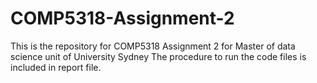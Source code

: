 # COMP5318-Assignment-2
This is the repository for COMP5318 Assignment 2 for Master of data science unit of University Sydney
The procedure to run the code files is included in report file.
